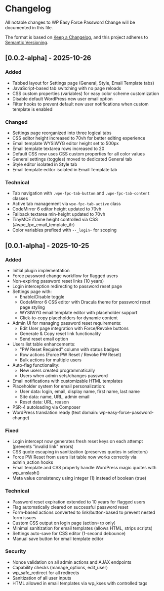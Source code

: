 # Changelog

All notable changes to WP Easy Force Password Change will be documented in this file.

The format is based on [Keep a Changelog](https://keepachangelog.com/en/1.0.0/),
and this project adheres to [Semantic Versioning](https://semver.org/spec/v2.0.0.html).

## [0.0.2-alpha] - 2025-10-26

### Added
- Tabbed layout for Settings page (General, Style, Email Template tabs)
- JavaScript-based tab switching with no page reloads
- CSS custom properties (variables) for easy color scheme customization
- Disable default WordPress new user email option
- Filter hooks to prevent default new user notifications when custom template is enabled

### Changed
- Settings page reorganized into three logical tabs
- CSS editor height increased to 70vh for better editing experience
- Email template WYSIWYG editor height set to 500px
- Email template textarea rows increased to 20
- Default CSS now uses CSS custom properties for all color values
- General settings (toggles) moved to dedicated General tab
- Style editor isolated in Style tab
- Email template editor isolated in Email Template tab

### Technical
- Tab navigation with `.wpe-fpc-tab-button` and `.wpe-fpc-tab-content` classes
- Active tab management via `wpe-fpc-tab-active` class
- CodeMirror 6 editor height updated to 70vh
- Fallback textarea min-height updated to 70vh
- TinyMCE iframe height controlled via CSS (#wpe_fpc_email_template_ifr)
- Color variables prefixed with `--_login-` for scoping

## [0.0.1-alpha] - 2025-10-25

### Added
- Initial plugin implementation
- Force password change workflow for flagged users
- Non-expiring password reset links (10 years)
- Login interception redirecting to password reset page
- Settings page with:
  - Enable/Disable toggle
  - CodeMirror 6 CSS editor with Dracula theme for password reset page styling
  - WYSIWYG email template editor with placeholder support
  - Click-to-copy placeholders for dynamic content
- Admin UI for managing password reset requirements:
  - Edit User page integration with Force/Revoke buttons
  - Generate & Copy reset link functionality
  - Send reset email option
- Users list table enhancements:
  - "PW Reset Required" column with status badges
  - Row actions (Force PW Reset / Revoke PW Reset)
  - Bulk actions for multiple users
- Auto-flag functionality:
  - New users created programmatically
  - Users when admin sets/changes password
- Email notifications with customizable HTML templates
- Placeholder system for email personalization:
  - User data: login, email, display name, first name, last name
  - Site data: name, URL, admin email
  - Reset data: URL, reason
- PSR-4 autoloading via Composer
- WordPress translation ready (text domain: wp-easy-force-password-change)

### Fixed
- Login intercept now generates fresh reset keys on each attempt (prevents "invalid link" errors)
- CSS quote escaping in sanitization (preserves quotes in selectors)
- Force PW Reset from users list table now works correctly via admin_action hooks
- Email template and CSS properly handle WordPress magic quotes with wp_unslash()
- Meta value consistency using integer (1) instead of boolean (true)

### Technical
- Password reset expiration extended to 10 years for flagged users
- Flag automatically cleared on successful password reset
- Form-based actions converted to link/button-based to prevent nested form issues
- Custom CSS output on login page (action=rp only)
- Minimal sanitization for email templates (allows HTML, strips scripts)
- Settings auto-save for CSS editor (1-second debounce)
- Manual save button for email template editor

### Security
- Nonce validation on all admin actions and AJAX endpoints
- Capability checks (manage_options, edit_user)
- wp_safe_redirect for all redirects
- Sanitization of all user inputs
- HTML allowed in email templates via wp_kses with controlled tags
